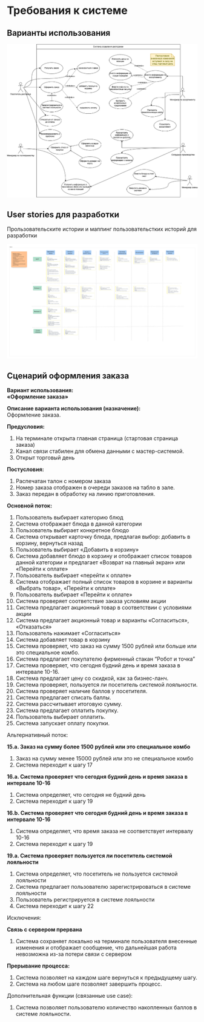 # Требования к системе

## Варианты использования

![](diagrams/Оформление_заказа_UCD.png)



## User stories для разработки
Прользовательските истории и маппинг пользовательстких историй для разработки

![](diagrams/USM.OrderReplacement.png)


## Сценарий оформления заказа

**Вариант использования:**   
**«Оформление заказа»**

**Описание варианта использования (назначение):**  
Оформление заказа.

**Предусловия:**

1. На терминале открыта главная страница (стартовая страница заказа)  
2. Канал связи стабилен для обмена данными с мастер-системой.  
3. Открыт торговый день  
   

**Постусловия:**

1. Распечатан талон с номером заказа  
2. Номер заказа отображен в очереди заказов на табло в зале.  
3. Заказ передан в обработку на линию приготовления.  
   

**Основной поток:**

1. Пользователь выбирает категорию блюд  
2. Система отображает блюда в данной категории  
3. Пользователь выбирает конкретное блюдо  
4. Система открывает карточку блюда, предлагая выбор: добавить в корзину, вернуться назад  
5. Пользователь выбирает «Добавить в корзину»  
6. Система добавляет блюдо в корзину и отображает список товаров данной категории и предлагает «Возврат на главный экран» или «Перейти к оплате»  
7. Пользователь выбирает «перейти к оплате»  
8. Система отображает полный список товаров в корзине и варианты «Выбрать товар», «Перейти к оплате»  
9. Пользователь выбирает «Перейти к оплате»  
10. Система проверяет соответствие заказа условиям акции  
11. Система предлагает акционный товар в соответствии с условиями акции  
12. Система предлагает акционный товар и варианты «Согласиться», «Отказаться»  
13. Пользователь нажимает «Согласиться»  
14. Система добавляет товар в корзину  
15. Система проверяет, что заказ на сумму 1500 рублей или больше или это специальное комбо.  
16. Система предлагает покупателю фирменный стакан “Робот и точка”  
17. Система проверяет, что сегодня будний день и время заказа в интервале 10-16.  
18. Система предлагает цену со скидкой, как за бизнес-ланч.  
19. Система проверяет, пользуется ли посетитель системой лояльности.  
20. Система проверяет наличие баллов у посетителя.  
21. Система предлагает списать баллы.  
22. Система рассчитывает итоговую сумму.  
23. Система предлагает оплатить покупку.  
24. Пользователь выбирает оплатить.  
25. Система запускает оплату покупки.

Альтернативный поток:

**15.a. Заказ на сумму более 1500 рублей или это специальное комбо**  
1. Заказ на сумму менее 15000 рублей или это не специальное комбо  
2. Система переходит к шагу 17

**16.а. Система проверяет что сегодня будний день и время заказа в интервале 10-16**  
1. Система определяет, что сегодня не будний день  
2. Система переходит к шагу 19

**16.b. Система проверяет что сегодня будний день и время заказа в интервале 10-16**  
1. Система определяет, что время заказа не соответствует интервалу 10-16  
2. Система переходит к шагу 19

**19.a. Система проверяет пользуется ли посетитель системой лояльности**  
1. Система определяет, что посетитель не пользуется системой лояльности  
2. Система предлагает пользователю зарегистрироваться в системе лояльности  
3. Пользователь регистрируется в системе лояльности  
4. Система переходит к шагу 22

Исключения:

**Связь с сервером прервана**

1. Система сохраняет локально на терминале пользователя внесенные изменения и отображает сообщение, что дальнейшая работа невозможна из\-за потери связи с сервером

**Прерывание процесса:**

1. Система позволяет на каждом шаге вернуться к предыдущему шагу.  
2. Система на любом шаге позволяет завершить процесс.

Дополнительная функции (связанные use case):

1. Система позволяет пользователю количество накопленных баллов в системе лояльности.
